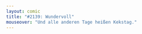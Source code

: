 ```yaml
---
layout: comic
title: "#2139: Wundervoll"
mouseover: "Und alle anderen Tage heißen Kekstag."
---
```

